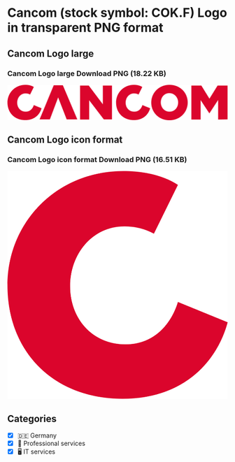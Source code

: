 # Cancom (stock symbol: COK.F) Logo in transparent PNG format

## Cancom Logo large

### Cancom Logo large Download PNG (18.22 KB)

![Cancom Logo large Download PNG (18.22 KB)](/img/orig/COK.F_BIG-a21a13af.png)

## Cancom Logo icon format

### Cancom Logo icon format Download PNG (16.51 KB)

![Cancom Logo icon format Download PNG (16.51 KB)](/img/orig/COK.F-5b0a6079.png)



## Categories
- [x] 🇩🇪 Germany
- [x] 💼 Professional services
- [x] 🖥️ IT services
